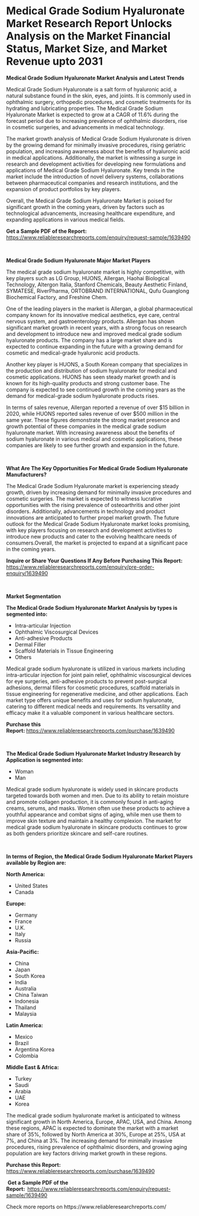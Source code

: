 <p><h1>Medical Grade Sodium Hyaluronate Market Research Report Unlocks Analysis on the Market Financial Status, Market Size, and Market Revenue upto 2031</h1></p><p><strong>Medical Grade Sodium Hyaluronate Market Analysis and Latest Trends</strong></p>
<p><p>Medical Grade Sodium Hyaluronate is a salt form of hyaluronic acid, a natural substance found in the skin, eyes, and joints. It is commonly used in ophthalmic surgery, orthopedic procedures, and cosmetic treatments for its hydrating and lubricating properties. The Medical Grade Sodium Hyaluronate Market is expected to grow at a CAGR of 11.6% during the forecast period due to increasing prevalence of ophthalmic disorders, rise in cosmetic surgeries, and advancements in medical technology.</p><p>The market growth analysis of Medical Grade Sodium Hyaluronate is driven by the growing demand for minimally invasive procedures, rising geriatric population, and increasing awareness about the benefits of hyaluronic acid in medical applications. Additionally, the market is witnessing a surge in research and development activities for developing new formulations and applications of Medical Grade Sodium Hyaluronate. Key trends in the market include the introduction of novel delivery systems, collaborations between pharmaceutical companies and research institutions, and the expansion of product portfolios by key players.</p><p>Overall, the Medical Grade Sodium Hyaluronate Market is poised for significant growth in the coming years, driven by factors such as technological advancements, increasing healthcare expenditure, and expanding applications in various medical fields.</p></p>
<p><strong>Get a Sample PDF of the Report:&nbsp;</strong> <a href="https://www.reliableresearchreports.com/enquiry/request-sample/1639490">https://www.reliableresearchreports.com/enquiry/request-sample/1639490</a></p>
<p>&nbsp;</p>
<p><strong>Medical Grade Sodium Hyaluronate Major Market Players</strong></p>
<p><p>The medical grade sodium hyaluronate market is highly competitive, with key players such as LG Group, HUONS, Allergan, Haohai Biological Technology, Altergon Italia, Stanford Chemicals, Beauty Aesthetic Finland, SYMATESE, RiverPharma, ORTOBRAND INTERNATIONAL, Qufu Guanglong Biochemical Factory, and Freshine Chem.</p><p>One of the leading players in the market is Allergan, a global pharmaceutical company known for its innovative medical aesthetics, eye care, central nervous system, and gastroenterology products. Allergan has shown significant market growth in recent years, with a strong focus on research and development to introduce new and improved medical grade sodium hyaluronate products. The company has a large market share and is expected to continue expanding in the future with a growing demand for cosmetic and medical-grade hyaluronic acid products.</p><p>Another key player is HUONS, a South Korean company that specializes in the production and distribution of sodium hyaluronate for medical and cosmetic applications. HUONS has seen steady market growth and is known for its high-quality products and strong customer base. The company is expected to see continued growth in the coming years as the demand for medical-grade sodium hyaluronate products rises.</p><p>In terms of sales revenue, Allergan reported a revenue of over $15 billion in 2020, while HUONS reported sales revenue of over $500 million in the same year. These figures demonstrate the strong market presence and growth potential of these companies in the medical grade sodium hyaluronate market. With increasing awareness about the benefits of sodium hyaluronate in various medical and cosmetic applications, these companies are likely to see further growth and expansion in the future.</p></p>
<p>&nbsp;</p>
<p><strong>What Are The Key Opportunities For Medical Grade Sodium Hyaluronate Manufacturers?</strong></p>
<p><p>The Medical Grade Sodium Hyaluronate market is experiencing steady growth, driven by increasing demand for minimally invasive procedures and cosmetic surgeries. The market is expected to witness lucrative opportunities with the rising prevalence of osteoarthritis and other joint disorders. Additionally, advancements in technology and product innovations are anticipated to further propel market growth. The future outlook for the Medical Grade Sodium Hyaluronate market looks promising, with key players focusing on research and development activities to introduce new products and cater to the evolving healthcare needs of consumers.Overall, the market is projected to expand at a significant pace in the coming years.</p></p>
<p><strong>Inquire or Share Your Questions If Any Before Purchasing This Report:</strong> <a href="https://www.reliableresearchreports.com/enquiry/pre-order-enquiry/1639490">https://www.reliableresearchreports.com/enquiry/pre-order-enquiry/1639490</a></p>
<p>&nbsp;</p>
<p><strong>Market Segmentation</strong></p>
<p><strong>The Medical Grade Sodium Hyaluronate Market Analysis by types is segmented into:</strong></p>
<p><ul><li>Intra-articular Injection</li><li>Ophthalmic Viscosurgical Devices</li><li>Anti-adhesive Products</li><li>Dermal Filler</li><li>Scaffold Materials in Tissue Engineering</li><li>Others</li></ul></p>
<p><p>Medical grade sodium hyaluronate is utilized in various markets including intra-articular injection for joint pain relief, ophthalmic viscosurgical devices for eye surgeries, anti-adhesive products to prevent post-surgical adhesions, dermal fillers for cosmetic procedures, scaffold materials in tissue engineering for regenerative medicine, and other applications. Each market type offers unique benefits and uses for sodium hyaluronate, catering to different medical needs and requirements. Its versatility and efficacy make it a valuable component in various healthcare sectors.</p></p>
<p><strong>Purchase this Report:&nbsp;</strong><a href="https://www.reliableresearchreports.com/purchase/1639490">https://www.reliableresearchreports.com/purchase/1639490</a></p>
<p>&nbsp;</p>
<p><strong>The Medical Grade Sodium Hyaluronate Market Industry Research by Application is segmented into:</strong></p>
<p><ul><li>Woman</li><li>Man</li></ul></p>
<p><p>Medical grade sodium hyaluronate is widely used in skincare products targeted towards both women and men. Due to its ability to retain moisture and promote collagen production, it is commonly found in anti-aging creams, serums, and masks. Women often use these products to achieve a youthful appearance and combat signs of aging, while men use them to improve skin texture and maintain a healthy complexion. The market for medical grade sodium hyaluronate in skincare products continues to grow as both genders prioritize skincare and self-care routines.</p></p>
<p>&nbsp;</p>
<p><strong>In terms of Region, the Medical Grade Sodium Hyaluronate Market Players available by Region are:</strong></p>
<p>
    <p> <strong> North America: </strong>
        <ul>
            <li>United States</li>
            <li>Canada</li>
        </ul>
        </p> 
    <p> <strong> Europe: </strong>
        <ul>
            <li>Germany</li>
            <li>France</li>
            <li>U.K.</li>
            <li>Italy</li>
            <li>Russia</li>
        </ul>
        </p> 
    <p> <strong> Asia-Pacific: </strong>
        <ul>
            <li>China</li>
            <li>Japan</li>
            <li>South Korea</li>
            <li>India</li>
            <li>Australia</li>
            <li>China Taiwan</li>
            <li>Indonesia</li>
            <li>Thailand</li>
            <li>Malaysia</li>
        </ul>
        </p> 
    <p> <strong> Latin America: </strong>
        <ul>
            <li>Mexico</li>
            <li>Brazil</li>
            <li>Argentina Korea</li>
            <li>Colombia</li>
        </ul>
        </p> 
    <p> <strong> Middle East & Africa: </strong>
        <ul>
            <li>Turkey</li>
            <li>Saudi</li>
            <li>Arabia</li>
            <li>UAE</li>
            <li>Korea</li>
        </ul>
    </p>
    </p>
<p><p>The medical grade sodium hyaluronate market is anticipated to witness significant growth in North America, Europe, APAC, USA, and China. Among these regions, APAC is expected to dominate the market with a market share of 35%, followed by North America at 30%, Europe at 25%, USA at 7%, and China at 3%. The increasing demand for minimally invasive procedures, rising prevalence of ophthalmic disorders, and growing aging population are key factors driving market growth in these regions.</p></p>
<p><strong>Purchase this Report: </strong><a href="https://www.reliableresearchreports.com/purchase/1639490">https://www.reliableresearchreports.com/purchase/1639490</a></p>
<p>&nbsp;<strong>Get a Sample PDF of the Report:&nbsp;&nbsp;</strong><a href="https://www.reliableresearchreports.com/enquiry/request-sample/1639490">https://www.reliableresearchreports.com/enquiry/request-sample/1639490</a></p>
<p><strong></strong></p>
<p>Check more reports on https://www.reliableresearchreports.com/</p>